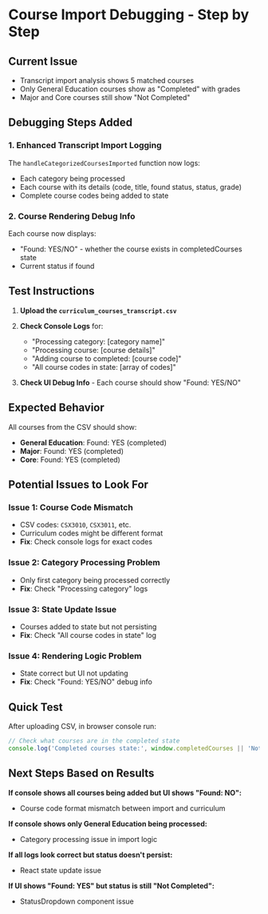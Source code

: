 # Course Import Debugging - Step by Step

## Current Issue
- Transcript import analysis shows 5 matched courses
- Only General Education courses show as "Completed" with grades
- Major and Core courses still show "Not Completed"

## Debugging Steps Added

### 1. Enhanced Transcript Import Logging
The `handleCategorizedCoursesImported` function now logs:
- Each category being processed
- Each course with its details (code, title, found status, status, grade)
- Complete course codes being added to state

### 2. Course Rendering Debug Info
Each course now displays:
- "Found: YES/NO" - whether the course exists in completedCourses state
- Current status if found

## Test Instructions

1. **Upload the `curriculum_courses_transcript.csv`**
2. **Check Console Logs** for:
   - "Processing category: [category name]"
   - "Processing course: [course details]"
   - "Adding course to completed: [course code]"
   - "All course codes in state: [array of codes]"

3. **Check UI Debug Info** - Each course should show "Found: YES/NO"

## Expected Behavior
All courses from the CSV should show:
- **General Education**: Found: YES (completed)
- **Major**: Found: YES (completed) 
- **Core**: Found: YES (completed)

## Potential Issues to Look For

### Issue 1: Course Code Mismatch
- CSV codes: `CSX3010`, `CSX3011`, etc.
- Curriculum codes might be different format
- **Fix**: Check console logs for exact codes

### Issue 2: Category Processing Problem
- Only first category being processed correctly
- **Fix**: Check "Processing category" logs

### Issue 3: State Update Issue
- Courses added to state but not persisting
- **Fix**: Check "All course codes in state" log

### Issue 4: Rendering Logic Problem
- State correct but UI not updating
- **Fix**: Check "Found: YES/NO" debug info

## Quick Test
After uploading CSV, in browser console run:
```javascript
// Check what courses are in the completed state
console.log('Completed courses state:', window.completedCourses || 'Not accessible');
```

## Next Steps Based on Results

**If console shows all courses being added but UI shows "Found: NO":**
- Course code format mismatch between import and curriculum

**If console shows only General Education being processed:**
- Category processing issue in import logic

**If all logs look correct but status doesn't persist:**
- React state update issue

**If UI shows "Found: YES" but status is still "Not Completed":**
- StatusDropdown component issue